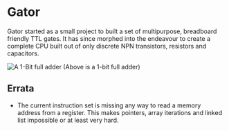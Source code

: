 # Gator
Gator started as a small project to built a set of multipurpose, breadboard friendly TTL gates. It has since morphed into the endeavour to create a complete CPU built out of only discrete NPN transistors, resistors and capacitors.

![A 1-Bit full adder](http://www.justgeek.de/wp-content/uploads/2014/07/IMG_0173.jpg)
(Above is a 1-bit full adder)

## Errata
- The current instruction set is missing any way to read a memory address from a register. This makes pointers, array iterations and linked list impossible or at least very hard.
